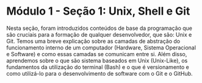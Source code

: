 # Módulo 1 - Seção 1: Unix, Shell e Git

Nesta seção, foram introduzidos conteúdos de base da programação que são cruciais para a formação de qualquer desenvolvedor, que são: Unix e Git. Temos uma breve explicação sobre as camadas de abstração do funcionamento interno de um computador (Hardware, Sistema Operacional e Software) e como essas camadas se comunicam entre si. Além disso, aprendemos sobre o que são sistema baseados em Unix (Unix-Like), os fundamentos da utilização do terminal (Bash) e o que é versionamento e como utilizá-lo para o desenvolvimento de software com o Git e o GitHub.